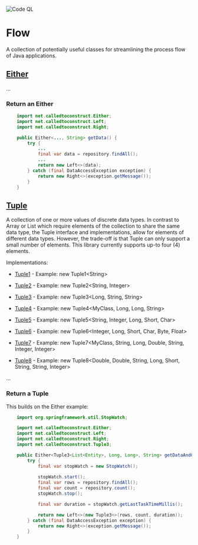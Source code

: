 ![Code QL](https://github.com/calledtoconstruct/flow/actions/workflows/codeql.yml/badge.svg)

# Flow

A collection of potentially useful classes for streamlining the process flow of Java applications.

## [Either](https://github.com/calledtoconstruct/flow/blob/main/flow/src/main/java/net/calledtoconstruct/Either.java)

...

### Return an Either

```java
    import net.calledtoconstruct.Either;
    import net.calledtoconstruct.Left;
    import net.calledtoconstruct.Right;

    public Either<..., String> getData() {
        try {
            ...
            final var data = repository.findAll();
            ...
            return new Left<>(data);
        } catch (final DataAccessException exception) {
            return new Right<>(exception.getMessage());
        }
    }
```

## [Tuple](https://github.com/calledtoconstruct/flow/blob/main/flow/src/main/java/net/calledtoconstruct/Tuple.java)

A collection of one or more values of discrete data types.  In contrast to Array or List which require elements of the collection to share the same data type, the Tuple interface and implementations, allow for elements of different data types.  However, the trade-off is that Tuple can only support a small number of elements.  This library currently supports up-to four (4) elements.

Implementations: 

* [Tuple1](https://github.com/calledtoconstruct/flow/blob/main/flow/src/main/java/net/calledtoconstruct/Tuple1.java) - Example: new Tuple1\<String\>

* [Tuple2](https://github.com/calledtoconstruct/flow/blob/main/flow/src/main/java/net/calledtoconstruct/Tuple2.java) - Example: new Tuple2\<String, Integer\>

* [Tuple3](https://github.com/calledtoconstruct/flow/blob/main/flow/src/main/java/net/calledtoconstruct/Tuple3.java) - Example: new Tuple3\<Long, String, String\>

* [Tuple4](https://github.com/calledtoconstruct/flow/blob/main/flow/src/main/java/net/calledtoconstruct/Tuple4.java) - Example: new Tuple4\<MyClass, Long, Long, String\>

* [Tuple5](https://github.com/calledtoconstruct/flow/blob/main/flow/src/main/java/net/calledtoconstruct/Tuple5.java) - Example: new Tuple5\<String, Integer, Long, Short, Char>

* [Tuple6](https://github.com/calledtoconstruct/flow/blob/main/flow/src/main/java/net/calledtoconstruct/Tuple6.java) - Example: new Tuple6\<Integer, Long, Short, Char, Byte, Float>

* [Tuple7](https://github.com/calledtoconstruct/flow/blob/main/flow/src/main/java/net/calledtoconstruct/Tuple7.java) - Example: new Tuple7\<MyClass, String, Long, Double, String, Integer, Integer>

* [Tuple8](https://github.com/calledtoconstruct/flow/blob/main/flow/src/main/java/net/calledtoconstruct/Tuple8.java) - Example: new Tuple8\<Double, Double, String, Long, Short, String, String, Integer>

...

### Return a Tuple

This builds on the Either example:

```java
    import org.springframework.util.StopWatch;

    import net.calledtoconstruct.Either;
    import net.calledtoconstruct.Left;
    import net.calledtoconstruct.Right;
    import net.calledtoconstruct.Tuple3;

    public Either<Tuple3<List<Entity>, Long, Long>, String> getDataAndCountTimed() {
        try {
            final var stopWatch = new StopWatch();
            
            stopWatch.start();
            final var rows = repository.findAll();
            final var count = repository.count();
            stopWatch.stop();

            final var duration = stopWatch.getLastTaskTimeMillis();

            return new Left<>(new Tuple3<>(rows, count, duration));
        } catch (final DataAccessException exception) {
            return new Right<>(exception.getMessage());
        }
    }
```

